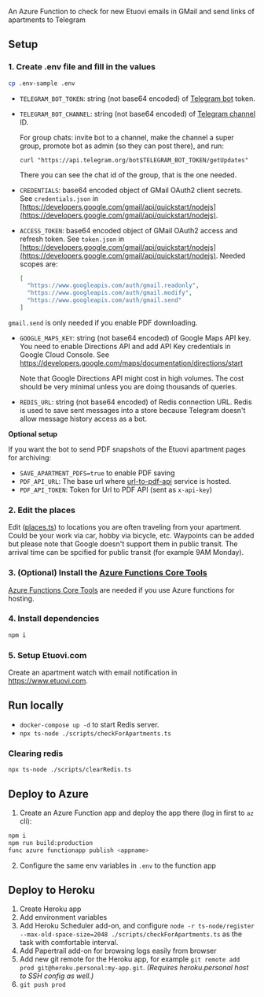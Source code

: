 An Azure Function to check for new Etuovi emails in GMail and send links of apartments to Telegram

## Setup

### 1. Create .env file and fill in the values

```bash
cp .env-sample .env
```

- `TELEGRAM_BOT_TOKEN`: string (not base64 encoded) of [Telegram bot](https://core.telegram.org/bots) token.
- `TELEGRAM_BOT_CHANNEL`: string (not base64 encoded) of [Telegram channel](https://core.telegram.org/bots) ID.

    For group chats: invite bot to a channel, make the channel a super group, promote bot as admin (so they can post there), and run:

    ```
    curl "https://api.telegram.org/bot$TELEGRAM_BOT_TOKEN/getUpdates"
    ```

    There you can see the chat id of the group, that is the one needed.


- `CREDENTIALS`: base64 encoded object of GMail OAuth2 client secrets. See `credentials.json` in [https://developers.google.com/gmail/api/quickstart/nodejs](https://developers.google.com/gmail/api/quickstart/nodejs).

- `ACCESS_TOKEN`: base64 encoded object of GMail OAuth2 access and refresh token. See `token.json` in [https://developers.google.com/gmail/api/quickstart/nodejs](https://developers.google.com/gmail/api/quickstart/nodejs). Needed scopes are:

  ```json
  [
    "https://www.googleapis.com/auth/gmail.readonly",
    "https://www.googleapis.com/auth/gmail.modify",
    "https://www.googleapis.com/auth/gmail.send"
  ]
  ```

`gmail.send` is only needed if you enable PDF downloading.

- `GOOGLE_MAPS_KEY`: string (not base64 encoded) of Google Maps API key. You need to enable Directions API and add API Key credentials in Google Cloud Console. See https://developers.google.com/maps/documentation/directions/start

  Note that Google Directions API might cost in high volumes. The cost should be very minimal unless you are doing thousands of queries.

- `REDIS_URL`: string (not base64 encoded) of Redis connection URL. Redis is used to save sent messages into a store because Telegram doesn't allow message history access as a bot.

**Optional setup**

If you want the bot to send PDF snapshots of the Etuovi apartment pages for archiving:

- `SAVE_APARTMENT_PDFS=true` to enable PDF saving
- `PDF_API_URL`: The base url where [url-to-pdf-api](https://github.com/alvarcarto/url-to-pdf-api) service is hosted.
- `PDF_API_TOKEN`: Token for Url to PDF API (sent as `x-api-key`)


### 2. Edit the places

Edit ([places.ts](CheckForNewApartments/places.ts)) to locations you are often traveling from your apartment. Could be your work via car, hobby via bicycle, etc. Waypoints can be added but please note that Google doesn't support them in public transit. The arrival time can be spcified for public transit (for example 9AM Monday).

### 3. (Optional) Install the [Azure Functions Core Tools](https://github.com/Azure/azure-functions-core-tools)

[Azure Functions Core Tools](https://github.com/Azure/azure-functions-core-tools) are needed if you use Azure functions for hosting.

### 4. Install dependencies

```bash
npm i
```

### 5. Setup Etuovi.com

Create an apartment watch with email notification in https://www.etuovi.com.

## Run locally

* `docker-compose up -d` to start Redis server.
* `npx ts-node ./scripts/checkForApartments.ts`

### Clearing redis

`npx ts-node ./scripts/clearRedis.ts`

## Deploy to Azure

1. Create an Azure Function app and deploy the app there (log in first to `az` cli):

```bash
npm i
npm run build:production
func azure functionapp publish <appname>
```

2. Configure the same env variables in `.env` to the function app


## Deploy to Heroku

1. Create Heroku app
1. Add environment variables
1. Add Heroku Scheduler add-on, and configure `node -r ts-node/register --max-old-space-size=2048 ./scripts/checkForApartments.ts` as the task with comfortable interval.
1. Add Papertrail add-on for browsing logs easily from browser
1. Add new git remote for the Heroku app, for example `git remote add prod git@heroku.personal:my-app.git`. *(Requires heroku.personal host to SSH config as well.)*
1. `git push prod`
